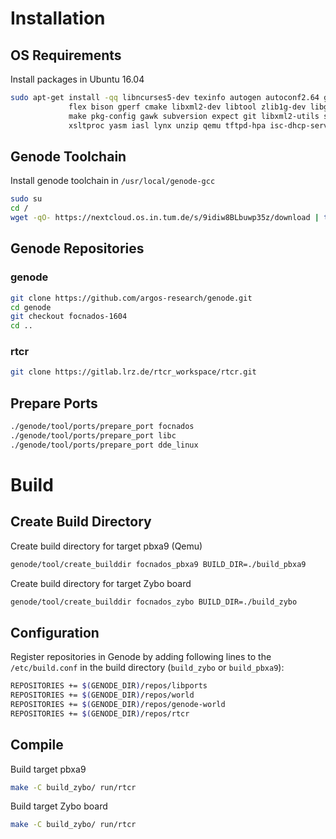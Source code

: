 # Installation

## OS Requirements
Install packages in Ubuntu 16.04
```bash
sudo apt-get install -qq libncurses5-dev texinfo autogen autoconf2.64 g++ libexpat1-dev \
		     flex bison gperf cmake libxml2-dev libtool zlib1g-dev libglib2.0-dev \
		     make pkg-config gawk subversion expect git libxml2-utils syslinux \
		     xsltproc yasm iasl lynx unzip qemu tftpd-hpa isc-dhcp-server
```

## Genode Toolchain
Install genode toolchain in `/usr/local/genode-gcc`
```bash
sudo su
cd /
wget -qO- https://nextcloud.os.in.tum.de/s/9idiw8BLbuwp35z/download | tar xj -C .
```

## Genode Repositories

### genode
```bash
git clone https://github.com/argos-research/genode.git
cd genode
git checkout focnados-1604
cd ..
```

### rtcr
```bash
git clone https://gitlab.lrz.de/rtcr_workspace/rtcr.git
```

## Prepare Ports
```bash
./genode/tool/ports/prepare_port focnados
./genode/tool/ports/prepare_port libc
./genode/tool/ports/prepare_port dde_linux
```


# Build

## Create Build Directory
Create build directory for target pbxa9 (Qemu)

```bash
genode/tool/create_builddir focnados_pbxa9 BUILD_DIR=./build_pbxa9
```

Create build directory for target Zybo board

```bash
genode/tool/create_builddir focnados_zybo BUILD_DIR=./build_zybo
```

## Configuration

Register repositories in Genode by adding following lines to the
`/etc/build.conf` in the build directory (`build_zybo` or `build_pbxa9`):

```bash
REPOSITORIES += $(GENODE_DIR)/repos/libports
REPOSITORIES += $(GENODE_DIR)/repos/world
REPOSITORIES += $(GENODE_DIR)/repos/genode-world
REPOSITORIES += $(GENODE_DIR)/repos/rtcr
```

## Compile
Build target pbxa9
```bash
make -C build_zybo/ run/rtcr
```

Build target Zybo board
```bash
make -C build_zybo/ run/rtcr
```
